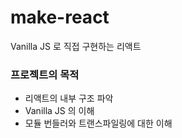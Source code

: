 # make-react
Vanilla JS 로 직접 구현하는 리액트


### 프로젝트의 목적
- 리액트의 내부 구조 파악
- Vanilla JS 의 이해
- 모듈 번들러와 트랜스파일링에 대한 이해